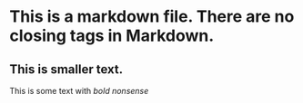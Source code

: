 # This is a markdown file. There are no closing tags in Markdown.
## This is smaller text.
This is some text with _bold nonsense_
